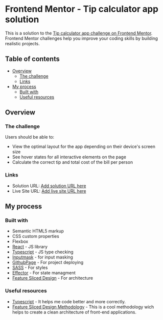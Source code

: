 # Frontend Mentor - Tip calculator app solution

This is a solution to the [Tip calculator app challenge on Frontend Mentor](https://www.frontendmentor.io/challenges/tip-calculator-app-ugJNGbJUX). Frontend Mentor challenges help you improve your coding skills by building realistic projects.

## Table of contents

- [Overview](#overview)
  - [The challenge](#the-challenge)
  - [Links](#links)
- [My process](#my-process)
  - [Built with](#built-with)
  - [Useful resources](#useful-resources)

## Overview

### The challenge

Users should be able to:

- View the optimal layout for the app depending on their device's screen size
- See hover states for all interactive elements on the page
- Calculate the correct tip and total cost of the bill per person

### Links

- Solution URL: [Add solution URL here](https://github.com/nebo6/calc-app/tree/master)
- Live Site URL: [Add live site URL here](https://nebo6.github.io/calc-app/)

## My process

### Built with

- Semantic HTML5 markup
- CSS custom properties
- Flexbox
- [React](https://reactjs.org/) - JS library
- [Typescript](https://www.typescriptlang.org/) - JS type checking
- [Inputmask](https://www.npmjs.com/package/inputmask) - for input masking
- [GithubPage](https://pages.github.com/) - For project deploying
- [SASS](https://sass-lang.com/) - For styles
- [Effector](https://effector.dev/) - For state managment
- [Feature Sliced Design](https://feature-sliced.design/) - For architecture

### Useful resources

- [Typescript](https://www.typescriptlang.org/) - It helps me code better and more correctly.
- [Feature Sliced Design Methodology](https://feature-sliced.design/) - This is a cool methodology wich helps to create a clean architecture of front-end applications.
